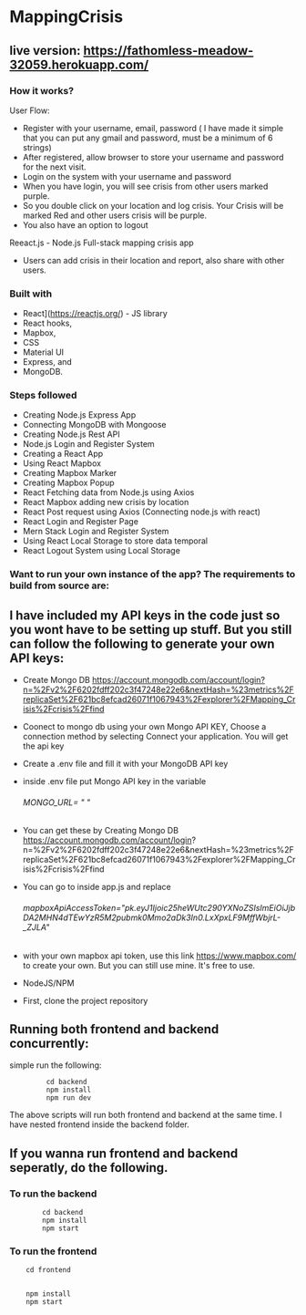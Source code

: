 ﻿# MappingCrisis


## live version:  https://fathomless-meadow-32059.herokuapp.com/

### How it works?

User Flow:
- Register with your username, email, password ( I have made it simple that you can put any gmail and password, must be a minimum of 6 strings)
- After registered, allow browser to store your username and password for the next visit.
- Login on the system with your username and password
- When you have login, you will see crisis from other users marked purple.
- So you double click on your location and log crisis. Your Crisis will be marked Red and other users crisis will be purple.
- You also have an option to logout


Reeact.js - Node.js Full-stack mapping crisis app 

- Users can add crisis in their location and report, also share with other users.


### Built with
- React](https://reactjs.org/) - JS library
- React hooks,
- Mapbox, 
- CSS
- Material UI
- Express, 
and 
- MongoDB. 

### Steps followed
- Creating Node.js Express App
- Connecting MongoDB with Mongoose
- Creating Node.js Rest API
- Node.js Login and Register System
-  Creating a React App
- Using React Mapbox 
- Creating Mapbox Marker
- Creating Mapbox Popup
- React Fetching data from Node.js using Axios
- React Mapbox adding new crisis by location
- React Post request using Axios (Connecting node.js with react)
- React Login and Register Page
- Mern Stack Login and Register System
- Using React Local Storage to store data temporal
- React Logout System using Local Storage








### Want to run your own instance of the app?  The requirements to build from source are:

## I have included my API keys in the code just so you wont have to be setting up stuff. But you still can follow the following to generate your own API keys:


- Create Mongo DB https://account.mongodb.com/account/login?n=%2Fv2%2F6202fdff202c3f47248e22e6&nextHash=%23metrics%2FreplicaSet%2F621bc8efcad26071f1067943%2Fexplorer%2FMapping_Crisis%2Fcrisis%2Ffind
- Coonect to mongo db using your own Mongo API KEY,  Choose a connection method by selecting Connect your application. You will get the api key 
- Create a .env file and fill it with your MongoDB API key
- inside .env file put Mongo API key in the variable
    ###### MONGO_URL= "  "
- You can get these by
     Creating Mongo DB https://account.mongodb.com/account/login?       n=%2Fv2%2F6202fdff202c3f47248e22e6&nextHash=%23metrics%2FreplicaSet%2F621bc8efcad26071f1067943%2Fexplorer%2FMapping_Crisis%2Fcrisis%2Ffind
     
 
 - You can go to inside app.js 
   and replace  
   ###### mapboxApiAccessToken="pk.eyJ1Ijoic25heWUtc290YXNoZSIsImEiOiJjbDA2MHN4dTEwYzR5M2pubmk0Mmo2aDk3In0.LxXpxLF9MffWbjrL-_ZJLA" 
     
- with your own mapbox api token, use this link https://www.mapbox.com/ to create your own. But you can still use mine. It's free to use.

     
- NodeJS/NPM
- First, clone the project repository


## Running both frontend and backend concurrently:
   simple run the following:
           
             cd backend
             npm install
             npm run dev
   The above scripts will run both frontend and backend at the same time. I have nested frontend inside the backend folder.




 ## If you wanna run frontend and backend seperatly, do the following.
  
### To run the backend

            cd backend
            npm install 
            npm start



### To run the frontend
     
        cd frontend


        npm install
        npm start
        
        
        
        
        
 








